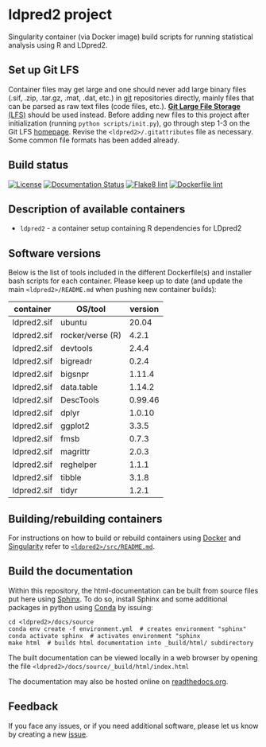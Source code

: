# ldpred2 project

Singularity container (via Docker image) build scripts for running statistical analysis using R and LDpred2.  

## Set up Git LFS

Container files may get large and one should never add large binary files (.sif, .zip, .tar.gz, .mat, .dat, etc.) in [git](https://git-scm.com) repositories directly, mainly files that can be parsed as raw text files (code files, etc.).
[**Git Large File Storage** (LFS)](https://git-lfs.github.com) should be used instead.
Before adding new files to this project after initialization (running `python scripts/init.py`), go through step 1-3 on the Git LFS [homepage](https://git-lfs.github.com).
Revise the `<ldpred2>/.gitattributes` file as necessary. Some common file formats has been added already.

## Build status

[![License](http://img.shields.io/:license-GPLv3+-green.svg)](http://www.gnu.org/licenses/gpl-3.0.html)
[![Documentation Status](https://readthedocs.org/projects/container-template/badge/?version=latest)](https://container-template.readthedocs.io/en/latest/?badge=latest)
[![Flake8 lint](https://github.com/espenhgn/ldpred2/actions/workflows/python.yml/badge.svg)](https://github.com/espenhgn/ldpred2/actions/workflows/python.yml)
[![Dockerfile lint](https://github.com/espenhgn/ldpred2/actions/workflows/docker.yml/badge.svg)](https://github.com/espenhgn/ldpred2/actions/workflows/docker.yml)

## Description of available containers

* ``ldpred2`` - a container setup containing R dependencies for LDpred2

## Software versions

Below is the list of tools included in the different Dockerfile(s) and installer bash scripts for each container.
Please keep up to date (and update the main `<ldpred2>/README.md` when pushing new container builds):
  
  | container               | OS/tool             | version
  | ------------------------| ------------------- | ----------------------------------------
  | ldpred2.sif             | ubuntu              | 20.04
  | ldpred2.sif             | rocker/verse (R)    | 4.2.1
  | ldpred2.sif             | devtools            | 2.4.4
  | ldpred2.sif             | bigreadr            | 0.2.4
  | ldpred2.sif             | bigsnpr             | 1.11.4
  | ldpred2.sif             | data.table          | 1.14.2
  | ldpred2.sif             | DescTools           | 0.99.46
  | ldpred2.sif             | dplyr               | 1.0.10
  | ldpred2.sif             | ggplot2             | 3.3.5
  | ldpred2.sif             | fmsb                | 0.7.3
  | ldpred2.sif             | magrittr            | 2.0.3
  | ldpred2.sif             | reghelper           | 1.1.1
  | ldpred2.sif             | tibble              | 3.1.8
  | ldpred2.sif             | tidyr               | 1.2.1

## Building/rebuilding containers

For instructions on how to build or rebuild containers using [Docker](https://www.docker.com) and [Singularity](https://docs.sylabs.io) refer to [`<ldpred2>/src/README.md`](https://github.com/espenhgn/ldpred2/blob/main/src/README.md).

## Build the documentation

Within this repository, the html-documentation can be built from source files put here using [Sphinx](https://www.sphinx-doc.org/en/master/index.html). 
To do so, install Sphinx and some additional packages in python using [Conda](https://docs.conda.io/en/latest/) by issuing:

```
cd <ldpred2>/docs/source
conda env create -f environment.yml  # creates environment "sphinx"
conda activate sphinx  # activates environment "sphinx
make html  # builds html documentation into _build/html/ subdirectory
```

The built documentation can be viewed locally in a web browser by opening the file 
`<ldpred2>/docs/source/_build/html/index.html`

The documentation may also be hosted online on [readthedocs.org](https://readthedocs.org).

## Feedback

If you face any issues, or if you need additional software, please let us know by creating a new [issue](https://github.com/espenhgn/ldpred2/issues/new).
